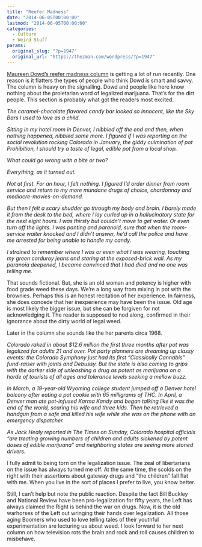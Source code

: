 ```yaml
---
title: "Reefer Madness"
date: "2014-06-05T00:00:00"
lastmod: "2014-06-05T00:00:00"
categories:
  - Culture
  - Weird Stuff
params:
  original_slug: "?p=1947"
  original_url: "https://thezman.com/wordpress/?p=1947"
---
```


<a
href="http://www.nytimes.com/2014/06/04/opinion/dowd-dont-harsh-our-mellow-dude.html?_r=0"
rel="noopener noreferrer" target="_blank">Maureen Dowd’s reefer madness
column</a> is getting a lot of run recently. One reason is it flatters
the types of people who think Dowd is smart and savvy. The column is
heavy on the signalling. Dowd and people like here know nothing about
the proletarian word of legalized marijuana. That’s for the dirt people.
This section is probably what got the readers most excited.

*The caramel-chocolate flavored candy bar looked so innocent, like the
Sky Bars I used to love as a child.*

*Sitting in my hotel room in Denver, I nibbled off the end and then,
when nothing happened, nibbled some more. I figured if I was reporting
on the social revolution rocking Colorado in January, the giddy
culmination of pot Prohibition, I should try a taste of legal, edible
pot from a local shop.*

*What could go wrong with a bite or two?*

*Everything, as it turned out.*

*Not at first. For an hour, I felt nothing. I figured I’d order dinner
from room service and return to my more mundane drugs of choice,
chardonnay and mediocre-movies-on-demand.*

*But then I felt a scary shudder go through my body and brain. I barely
made it from the desk to the bed, where I lay curled up in a
hallucinatory state for the next eight hours. I was thirsty but couldn’t
move to get water. Or even turn off the lights. I was panting and
paranoid, sure that when the room-service waiter knocked and I didn’t
answer, he’d call the police and have me arrested for being unable to
handle my candy.*

*I strained to remember where I was or even what I was wearing, touching
my green corduroy jeans and staring at the exposed-brick wall. As my
paranoia deepened, I became convinced that I had died and no one was
telling me.*

That sounds fictional. But, she is an old woman and potency is higher
with food grade weed these days. We’re a long way from mixing in pot
with the brownies. Perhaps this is an honest recitation of her
experience. In fairness, she does concede that her inexperience may have
been the issue. Old age is most likely the bigger issue, but she can be
forgiven for not acknowledging it. The reader is supposed to nod along,
confirmed in their ignorance about the dirty world of legal weed.

Later in the column she sounds like the her parents circa 1968.

*Colorado raked in about $12.6 million the first three months after pot
was legalized for adults 21 and over. Pot party planners are dreaming up
classy events: the Colorado Symphony just had its first “Classically
Cannabis” fund-raiser with joints and Debussy. But the state is also
coming to grips with the darker side of unleashing a drug as potent as
marijuana on a horde of tourists of all ages and tolerance levels
seeking a mellow buzz.*

*In March, a 19-year-old Wyoming college student jumped off a Denver
hotel balcony after eating a pot cookie with 65 milligrams of THC. In
April, a Denver man ate pot-infused Karma Kandy and began talking like
it was the end of the world, scaring his wife and three kids. Then he
retrieved a handgun from a safe and killed his wife while she was on the
phone with an emergency dispatcher.*

*As Jack Healy reported in The Times on Sunday, Colorado hospital
officials “are treating growing numbers of children and adults sickened
by potent doses of edible marijuana” and neighboring states are seeing
more stoned drivers.*

I fully admit to being torn on the legalization issue. The zeal of
libertarians on the issue has always turned me off. At the same time,
the scolds on the right with their assertions about gateway drugs and
“the children” fall flat with me. When you live in the sort of places I
prefer to live, you know better.

Still, I can’t help but note the public reaction. Despite the fact Bill
Buckley and National Review have been pro-legalization for fifty years,
the Left has always claimed the Right is behind the war on drugs. Now,
it is the old warhorses of the Left out wringing their hands over
legalization. All those aging Boomers who used to love telling tales of
their youthful experimentation are lecturing us about weed. I look
forward to her next column on how television rots the brain and rock and
roll causes children to misbehave.

